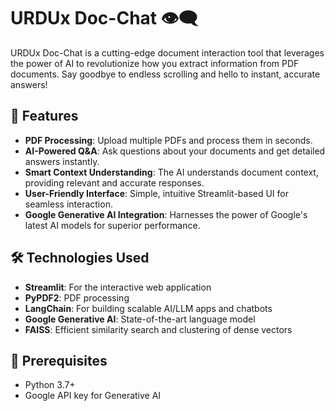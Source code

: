 # URDUx Doc-Chat 👁‍🗨

URDUx Doc-Chat is a cutting-edge document interaction tool that leverages the power of AI to revolutionize how you extract information from PDF documents. Say goodbye to endless scrolling and hello to instant, accurate answers!

## 🚀 Features

- **PDF Processing**: Upload multiple PDFs and process them in seconds.
- **AI-Powered Q&A**: Ask questions about your documents and get detailed answers instantly.
- **Smart Context Understanding**: The AI understands document context, providing relevant and accurate responses.
- **User-Friendly Interface**: Simple, intuitive Streamlit-based UI for seamless interaction.
- **Google Generative AI Integration**: Harnesses the power of Google's latest AI models for superior performance.

## 🛠️ Technologies Used

- **Streamlit**: For the interactive web application
- **PyPDF2**: PDF processing
- **LangChain**: For building scalable AI/LLM apps and chatbots
- **Google Generative AI**: State-of-the-art language model
- **FAISS**: Efficient similarity search and clustering of dense vectors

## 🚦 Prerequisites

- Python 3.7+
- Google API key for Generative AI
